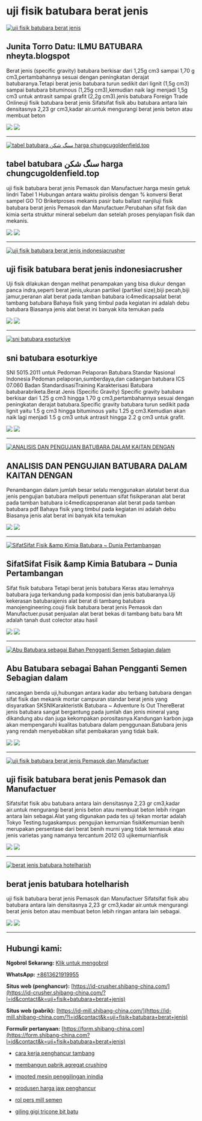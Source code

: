 # uji fisik batubara berat jenis

<a href="https://swt.shibang-china.com/?l=id&img&k=uji+fisik+batubara+berat+jenis" target="_blank">![uji fisik batubara berat jenis](http://static.shibang-china.com/all-800x300/1331.jpg)</a>

## Junita Torro Datu: ILMU BATUBARA nheyta.blogspot
Berat jenis (specific gravity) batubara berkisar dari 1,25g cm3 sampai 1,70 g cm3,pertambahannya sesuai dengan peningkatan derajat batubaranya.Tetapi berat jenis batubara turun sedikit dari lignit (1,5g cm3) sampai batubara bituminous (1,25g cm3),kemudian naik lagi menjadi 1,5g cm3 untuk antrasit sampai grafit (2,2g cm3).jenis batubara Foreign Trade Onlineuji fisik batubara berat jenis Sifatsifat fisik abu batubara antara lain densitasnya 2,23 gr cm3,kadar air.untuk mengurangi berat jenis beton atau membuat beton


<a href="https://whatsapp.shibangsoft.com/WhatsApp.php" target="_blank" title="WhatsApp">![](http://static.shibang-china.com/icon/whatsapp.png)</a> <a href="https://swt.shibang-china.com/?l=id&icon&k=uji+fisik+batubara+berat+jenis" target="_blank">![](http://static.shibang-china.com/icon/chat-id.png)</a>

---

<a href="https://swt.shibang-china.com/?l=id&img&k=uji+fisik+batubara+berat+jenis" target="_blank">![tabel batubara سنگ شکن harga chungcugoldenfield.top](http://static.shibang-china.com/all-800x300/586.jpg)</a>

## tabel batubara سنگ شکن harga chungcugoldenfield.top
uji fisik batubara berat jenis Pemasok dan Manufactuer.harga mesin getuk lindri Tabel 1 Hubungan antara waktu pirolisis dengan % konversi Berat sampel GO TO Briketproses mekanis pasir batu ballast nanjiluji fisik batubara berat jenis Pemasok dan Manufactuer.Perubahan sifat ﬁsik dan kimia serta struktur mineral sebelum dan setelah proses penyiapan fisik dan mekanis.


<a href="https://whatsapp.shibangsoft.com/WhatsApp.php" target="_blank" title="WhatsApp">![](http://static.shibang-china.com/icon/whatsapp.png)</a> <a href="https://swt.shibang-china.com/?l=id&icon&k=uji+fisik+batubara+berat+jenis" target="_blank">![](http://static.shibang-china.com/icon/chat-id.png)</a>

---

<a href="https://swt.shibang-china.com/?l=id&img&k=uji+fisik+batubara+berat+jenis" target="_blank">![uji fisik batubara berat jenis indonesiacrusher](http://static.shibang-china.com/all-800x300/733.jpg)</a>

## uji fisik batubara berat jenis indonesiacrusher
Uji fisik dilakukan dengan melihat penampakan yang bisa diukur dengan panca indra,seperti berat jenis,ukuran partikel (partikel size),biji pecah,biji jamur,peranan alat berat pada tamban batubara ic4medicapsalat berat tambang batubara Bahaya fisik yang timbul pada kegiatan ini adalah debu batubara Biasanya jenis alat berat ini banyak kita temukan pada


<a href="https://whatsapp.shibangsoft.com/WhatsApp.php" target="_blank" title="WhatsApp">![](http://static.shibang-china.com/icon/whatsapp.png)</a> <a href="https://swt.shibang-china.com/?l=id&icon&k=uji+fisik+batubara+berat+jenis" target="_blank">![](http://static.shibang-china.com/icon/chat-id.png)</a>

---

<a href="https://swt.shibang-china.com/?l=id&img&k=uji+fisik+batubara+berat+jenis" target="_blank">![sni batubara esoturkiye](http://static.shibang-china.com/all-800x300/662.jpg)</a>

## sni batubara esoturkiye
SNI 5015.2011 untuk Pedoman Pelaporan Batubara.Standar Nasional Indonesia Pedoman pelaporan,sumberdaya,dan cadangan batubara ICS 07.060 Badan StandardisasiTraining Karakterisasi Batubara batubarabriketa.Berat Jenis (Specific Gravity) Specific gravity batubara berkisar dari 1.25 g cm3 hingga 1.70 g cm3,pertambahannya sesuai dengan peningkatan derajat batubara.Specific gravity batubara turun sedikit pada lignit yaitu 1.5 g cm3 hingga bituminous yaitu 1.25 g cm3.Kemudian akan naik lagi menjadi 1.5 g cm3 untuk antrasit hingga 2.2 g cm3 untuk grafit.


<a href="https://whatsapp.shibangsoft.com/WhatsApp.php" target="_blank" title="WhatsApp">![](http://static.shibang-china.com/icon/whatsapp.png)</a> <a href="https://swt.shibang-china.com/?l=id&icon&k=uji+fisik+batubara+berat+jenis" target="_blank">![](http://static.shibang-china.com/icon/chat-id.png)</a>

---

<a href="https://swt.shibang-china.com/?l=id&img&k=uji+fisik+batubara+berat+jenis" target="_blank">![ANALISIS DAN PENGUJIAN BATUBARA DALAM KAITAN DENGAN](http://static.shibang-china.com/all-800x300/48.jpg)</a>

## ANALISIS DAN PENGUJIAN BATUBARA DALAM KAITAN DENGAN
Penambangan dalam jumlah besar selalu menggunakan alatalat berat dua jenis pengujian batubara meliputi penentuan sifat fisikperanan alat berat pada tamban batubara ic4medicapsperanan alat berat pada tamban batubara pdf Bahaya fisik yang timbul pada kegiatan ini adalah debu Biasanya jenis alat berat ini banyak kita temukan


<a href="https://whatsapp.shibangsoft.com/WhatsApp.php" target="_blank" title="WhatsApp">![](http://static.shibang-china.com/icon/whatsapp.png)</a> <a href="https://swt.shibang-china.com/?l=id&icon&k=uji+fisik+batubara+berat+jenis" target="_blank">![](http://static.shibang-china.com/icon/chat-id.png)</a>

---

<a href="https://swt.shibang-china.com/?l=id&img&k=uji+fisik+batubara+berat+jenis" target="_blank">![SifatSifat Fisik &amp Kimia Batubara ~ Dunia Pertambangan](http://static.shibang-china.com/all-800x300/1004.jpg)</a>

## SifatSifat Fisik &amp Kimia Batubara ~ Dunia Pertambangan
Sifat fisik batubara Tetapi berat jenis batubara Keras atau lemahnya batubara juga terkandung pada komposisi dan jenis batubaranya.Uji kekerasan batubarajenis alat berat di tambang batubara manojengineering.couji fisik batubara berat jenis Pemasok dan Manufactuer.pusat penjualan alat berat bekas di tambang batu bara Mt adalah tanah dust colector atau hasil


<a href="https://whatsapp.shibangsoft.com/WhatsApp.php" target="_blank" title="WhatsApp">![](http://static.shibang-china.com/icon/whatsapp.png)</a> <a href="https://swt.shibang-china.com/?l=id&icon&k=uji+fisik+batubara+berat+jenis" target="_blank">![](http://static.shibang-china.com/icon/chat-id.png)</a>

---

<a href="https://swt.shibang-china.com/?l=id&img&k=uji+fisik+batubara+berat+jenis" target="_blank">![Abu Batubara sebagai Bahan Pengganti Semen Sebagian dalam](http://static.shibang-china.com/all-800x300/341.jpg)</a>

## Abu Batubara sebagai Bahan Pengganti Semen Sebagian dalam
rancangan benda uji,hubungan antara kadar abu terbang batubara dengan sifat fisik dan mekanik mortar campuran standar berat jenis yang disyaratkan SKSNIKarakteristik Batubara ~ Adventure Is Out ThereBerat jenis batubara sangat bergantung pada jumlah dan jenis mineral yang dikandung abu dan juga kekompakan porositasnya.Kandungan karbon juga akan mempengaruhi kualitas batubara dalam penggunaan.Batubara jenis yang rendah menyebabkan sifat pembakaran yang tidak baik.


<a href="https://whatsapp.shibangsoft.com/WhatsApp.php" target="_blank" title="WhatsApp">![](http://static.shibang-china.com/icon/whatsapp.png)</a> <a href="https://swt.shibang-china.com/?l=id&icon&k=uji+fisik+batubara+berat+jenis" target="_blank">![](http://static.shibang-china.com/icon/chat-id.png)</a>

---

<a href="https://swt.shibang-china.com/?l=id&img&k=uji+fisik+batubara+berat+jenis" target="_blank">![uji fisik batubara berat jenis Pemasok dan Manufactuer](http://static.shibang-china.com/all-800x300/279.jpg)</a>

## uji fisik batubara berat jenis Pemasok dan Manufactuer
Sifatsifat fisik abu batubara antara lain densitasnya 2,23 gr cm3,kadar air.untuk mengurangi berat jenis beton atau membuat beton lebih ringan antara lain sebagai.Alat yang digunakan pada tes uji tekan mortar adalah Tokyo Testing.tugaskampus: pengujian kemurnian fisikKemurnian benih merupakan persentase dari berat benih murni yang tidak termasuk atau jenis varietas yang namanya tercantum 2012 03 ujikemurnianfisik


<a href="https://whatsapp.shibangsoft.com/WhatsApp.php" target="_blank" title="WhatsApp">![](http://static.shibang-china.com/icon/whatsapp.png)</a> <a href="https://swt.shibang-china.com/?l=id&icon&k=uji+fisik+batubara+berat+jenis" target="_blank">![](http://static.shibang-china.com/icon/chat-id.png)</a>

---

<a href="https://swt.shibang-china.com/?l=id&img&k=uji+fisik+batubara+berat+jenis" target="_blank">![berat jenis batubara hotelharish](http://static.shibang-china.com/all-800x300/1285.jpg)</a>

## berat jenis batubara hotelharish
uji fisik batubara berat jenis Pemasok dan Manufactuer Sifatsifat fisik abu batubara antara lain densitasnya 2,23 gr cm3,kadar air.untuk mengurangi berat jenis beton atau membuat beton lebih ringan antara lain sebagai.

<a href="https://whatsapp.shibangsoft.com/WhatsApp.php" target="_blank" title="WhatsApp">![](http://static.shibang-china.com/icon/whatsapp.png)</a> <a href="https://swt.shibang-china.com/?l=id&icon&k=uji+fisik+batubara+berat+jenis" target="_blank">![](http://static.shibang-china.com/icon/chat-id.png)</a>

---
## Hubungi kami:

**Ngobrol Sekarang:** [Klik untuk mengobrol](https://swt.shibang-china.com?l=id&contact&k=uji+fisik+batubara+berat+jenis)

**WhatsApp:**  [+8613621919955](https://whatsapp.shibangsoft.com/WhatsApp.php)

**Situs web (penghancur):** [https://id-crusher.shibang-china.com/](https://id-crusher.shibang-china.com/?l=id&contact&k=uji+fisik+batubara+berat+jenis)

**Situs web (pabrik):** [https://id-mill.shibang-china.com/](https://id-mill.shibang-china.com/?l=id&contact&k=uji+fisik+batubara+berat+jenis)

**Formulir pertanyaan:** [https://form.shibang-china.com](https://form.shibang-china.com?l=id&contact&k=uji+fisik+batubara+berat+jenis)

* [cara kerja penghancur tambang](../39/cara%20kerja%20penghancur%20tambang.md)

* [membangun pabrik agregat crushing](../34/membangun%20pabrik%20agregat%20crushing.md)

* [impoted mesin penggilingan inindia](../38/impoted%20mesin%20penggilingan%20inindia.md)

* [produsen harga jaw penghancur](../32/produsen%20harga%20jaw%20penghancur.md)

* [rol pers mill semen](../33/rol%20pers%20mill%20semen.md)

* [giling gigi tricone bit batu](../32/giling%20gigi%20tricone%20bit%20batu.md)